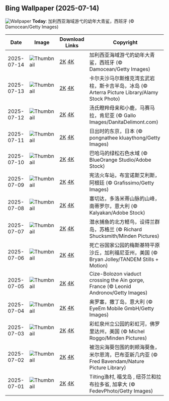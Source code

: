 
  ## Bing Wallpaper (2025-07-14)
  ![Wallpaper](https://cn.bing.com/th?id=OHR.YoungShark_ZH-CN0887374663_UHD.jpg&w=1024) **Today**: 加利西亚海域游弋的幼年大青鲨，西班牙 (© Damocean/Getty Images)
  


  | Date       | Image      | Download Links    | Copyright    |
  |------------|------------|-------------------|--------------|
  | 2025-07-14 | ![Thumbnail](https://cn.bing.com/th?id=OHR.YoungShark_ZH-CN0887374663_UHD.jpg&w=384&h=216) | [2K](https://cn.bing.com/th?id=OHR.YoungShark_ZH-CN0887374663_UHD.jpg&w=2560&h=1440) [4K](https://cn.bing.com/th?id=OHR.YoungShark_ZH-CN0887374663_UHD.jpg&w=3840&h=2160) | 加利西亚海域游弋的幼年大青鲨，西班牙 (© Damocean/Getty Images) |
  | 2025-07-13 | ![Thumbnail](https://cn.bing.com/th?id=OHR.BasaltColumns_ZH-CN0743036217_UHD.jpg&w=384&h=216) | [2K](https://cn.bing.com/th?id=OHR.BasaltColumns_ZH-CN0743036217_UHD.jpg&w=2560&h=1440) [4K](https://cn.bing.com/th?id=OHR.BasaltColumns_ZH-CN0743036217_UHD.jpg&w=3840&h=2160) | 卡尔夫沙马尔斯维克湾玄武岩柱，斯卡吉半岛，冰岛 (© Arterra Picture Library/Alamy Stock Photo) |
  | 2025-07-12 | ![Thumbnail](https://cn.bing.com/th?id=OHR.ThomsonGazelle_ZH-CN0413171014_UHD.jpg&w=384&h=216) | [2K](https://cn.bing.com/th?id=OHR.ThomsonGazelle_ZH-CN0413171014_UHD.jpg&w=2560&h=1440) [4K](https://cn.bing.com/th?id=OHR.ThomsonGazelle_ZH-CN0413171014_UHD.jpg&w=3840&h=2160) | 汤氏瞪羚母亲和小鹿，马赛马拉，肯尼亚 (© Gallo Images/DanitaDelimont.com) |
  | 2025-07-11 | ![Thumbnail](https://cn.bing.com/th?id=OHR.TokyoSunrise_ZH-CN0091906710_UHD.jpg&w=384&h=216) | [2K](https://cn.bing.com/th?id=OHR.TokyoSunrise_ZH-CN0091906710_UHD.jpg&w=2560&h=1440) [4K](https://cn.bing.com/th?id=OHR.TokyoSunrise_ZH-CN0091906710_UHD.jpg&w=3840&h=2160) | 日出时的东京，日本 (© pongnathee kluaythong/Getty Images) |
  | 2025-07-10 | ![Thumbnail](https://cn.bing.com/th?id=OHR.BahamaBlues_ZH-CN8134624828_UHD.jpg&w=384&h=216) | [2K](https://cn.bing.com/th?id=OHR.BahamaBlues_ZH-CN8134624828_UHD.jpg&w=2560&h=1440) [4K](https://cn.bing.com/th?id=OHR.BahamaBlues_ZH-CN8134624828_UHD.jpg&w=3840&h=2160) | 巴哈马的绿松石色水域 (© BlueOrange Studio/Adobe Stock) |
  | 2025-07-09 | ![Thumbnail](https://cn.bing.com/th?id=OHR.ConstitucionStation_ZH-CN7962568053_UHD.jpg&w=384&h=216) | [2K](https://cn.bing.com/th?id=OHR.ConstitucionStation_ZH-CN7962568053_UHD.jpg&w=2560&h=1440) [4K](https://cn.bing.com/th?id=OHR.ConstitucionStation_ZH-CN7962568053_UHD.jpg&w=3840&h=2160) | 宪法火车站，布宜诺斯艾利斯，阿根廷 (© Grafissimo/Getty Images) |
  | 2025-07-08 | ![Thumbnail](https://cn.bing.com/th?id=OHR.SecedaPeak_ZH-CN7633793128_UHD.jpg&w=384&h=216) | [2K](https://cn.bing.com/th?id=OHR.SecedaPeak_ZH-CN7633793128_UHD.jpg&w=2560&h=1440) [4K](https://cn.bing.com/th?id=OHR.SecedaPeak_ZH-CN7633793128_UHD.jpg&w=3840&h=2160) | 塞切达，多洛米蒂山脉的山峰，南蒂罗尔，意大利 (© Kalyakan/Adobe Stock) |
  | 2025-07-07 | ![Thumbnail](https://cn.bing.com/th?id=OHR.ShetlandGannets_ZH-CN7279521125_UHD.jpg&w=384&h=216) | [2K](https://cn.bing.com/th?id=OHR.ShetlandGannets_ZH-CN7279521125_UHD.jpg&w=2560&h=1440) [4K](https://cn.bing.com/th?id=OHR.ShetlandGannets_ZH-CN7279521125_UHD.jpg&w=3840&h=2160) | 潜水捕鱼的北方鲣鸟，设得兰群岛，苏格兰 (© Richard Shucksmith/Minden Pictures) |
  | 2025-07-06 | ![Thumbnail](https://cn.bing.com/th?id=OHR.MesquiteFlats_ZH-CN7152959188_UHD.jpg&w=384&h=216) | [2K](https://cn.bing.com/th?id=OHR.MesquiteFlats_ZH-CN7152959188_UHD.jpg&w=2560&h=1440) [4K](https://cn.bing.com/th?id=OHR.MesquiteFlats_ZH-CN7152959188_UHD.jpg&w=3840&h=2160) | 死亡谷国家公园的梅斯基特平原沙丘，加利福尼亚州，美国 (© Bryan Jolley/TANDEM Stills + Motion) |
  | 2025-07-05 | ![Thumbnail](https://cn.bing.com/th?id=OHR.BolozonViaduct_ZH-CN6408632524_UHD.jpg&w=384&h=216) | [2K](https://cn.bing.com/th?id=OHR.BolozonViaduct_ZH-CN6408632524_UHD.jpg&w=2560&h=1440) [4K](https://cn.bing.com/th?id=OHR.BolozonViaduct_ZH-CN6408632524_UHD.jpg&w=3840&h=2160) | Cize-Bolozon viaduct crossing the Ain gorge, France (© Leonid Andronov/Getty Images) |
  | 2025-07-04 | ![Thumbnail](https://cn.bing.com/th?id=OHR.OroseiSardegna_ZH-CN5789138034_UHD.jpg&w=384&h=216) | [2K](https://cn.bing.com/th?id=OHR.OroseiSardegna_ZH-CN5789138034_UHD.jpg&w=2560&h=1440) [4K](https://cn.bing.com/th?id=OHR.OroseiSardegna_ZH-CN5789138034_UHD.jpg&w=3840&h=2160) | 奥罗塞，撒丁岛，意大利 (© EyeEm Mobile GmbH/Getty Images) |
  | 2025-07-03 | ![Thumbnail](https://cn.bing.com/th?id=OHR.RainbowRiver_ZH-CN5320095849_UHD.jpg&w=384&h=216) | [2K](https://cn.bing.com/th?id=OHR.RainbowRiver_ZH-CN5320095849_UHD.jpg&w=2560&h=1440) [4K](https://cn.bing.com/th?id=OHR.RainbowRiver_ZH-CN5320095849_UHD.jpg&w=3840&h=2160) | 彩虹泉州立公园的彩虹河，佛罗里达州，美国 (© Michel Roggo/Minden Pictures) |
  | 2025-07-02 | ![Thumbnail](https://cn.bing.com/th?id=OHR.MaroonClownfish_ZH-CN5071934692_UHD.jpg&w=384&h=216) | [2K](https://cn.bing.com/th?id=OHR.MaroonClownfish_ZH-CN5071934692_UHD.jpg&w=2560&h=1440) [4K](https://cn.bing.com/th?id=OHR.MaroonClownfish_ZH-CN5071934692_UHD.jpg&w=3840&h=2160) | 被泡尖海葵包围的刺颊海葵鱼，米尔恩湾，巴布亚新几内亚 (© Fred Bavendam/Nature Picture Library) |
  | 2025-07-01 | ![Thumbnail](https://cn.bing.com/th?id=OHR.CanadaDayFogo_ZH-CN2593963748_UHD.jpg&w=384&h=216) | [2K](https://cn.bing.com/th?id=OHR.CanadaDayFogo_ZH-CN2593963748_UHD.jpg&w=2560&h=1440) [4K](https://cn.bing.com/th?id=OHR.CanadaDayFogo_ZH-CN2593963748_UHD.jpg&w=3840&h=2160) | Tilting渔村, 福戈岛 , 纽芬兰和拉布拉多省, 加拿大 (© FedevPhoto/Getty Images) |